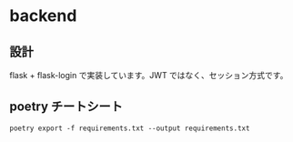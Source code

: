 # backend

## 設計

flask + flask-login で実装しています。JWT ではなく、セッション方式です。

## poetry チートシート

```
poetry export -f requirements.txt --output requirements.txt
```
